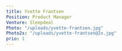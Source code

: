 ```yaml
---
title: Yvette Frantsen
Position: Product Manager
Venture: Sleepdeal
Photo: "/uploads/yvette-frantsen.jpg"
Photo2x: "/uploads/yvette-frantsen@2x.jpg"
prio: 1
---
```



